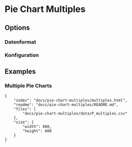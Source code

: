 # Pie Chart Multiples

## Options

### Datenformat

### Konfiguration

## Examples

### Multiple Pie Charts

```project
{
    "index": "docs/pie-chart-multiples/multiples.html",
    "readme": "docs/pie-chart-multiples/README.md",
    "files": [
        "docs/pie-chart-multiples/data/P_multiples.csv"
    ],
    "size": {
        "width": 880,
        "height": 600
    }
}
```